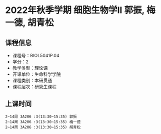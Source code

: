 # 2022年秋季学期 细胞生物学II 郭振, 梅一德, 胡青松






## 课程信息

- 课程号：BIOL5041P.04
- 学分：2
- 教学类型：理论课
- 开课单位：生命科学学院
- 课程类别：本研贯通
- 课程层次：研究生课程

## 上课时间

```
2~14周 3A206 :3(13:30~15:35) 郭振
2~14周 3A206 :3(13:30~15:35) 梅一德
2~14周 3A206 :3(13:30~15:35) 胡青松
```

